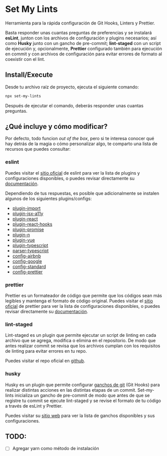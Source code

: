 
# Set My Lints

Herramienta para la rápida configuración de Git Hooks, Linters y Prettier.

Basta responder unas cuantas preguntas de preferencias y se instalará **esLint**, junton con los archivos de configuración y plugins necesarios; así como **Husky** junto con un gancho de pre-commit; **lint-staged** con un script de ejecución y, opcionalmente, **Prettier** configurado también para ejecución en commit y con archivos de configuración para evitar errores de formato al coexistir con el lint.

## Install/Execute

Desde tu archivo raíz de proyecto, ejecuta el siguiente comando:

```bash
npx set-my-lints
```

Después de ejecutar el comando, deberás responder unas cuantas preguntas.

## ¿Qué incluye y cómo modificar?

Por defecto, todo funcion _out of the box_, pero si te interesa conocer qué hay detrás de la magia o cómo personalizar algo, te comparto una lista de recursos que puedes consultar:

### eslint

Puedes visitar el [sitio oficial](https://eslint.org/) de eslint para ver la lista de plugins y configuraciones disponibles, o puedes revisar directamente su [documentación](https://eslint.org/docs/user-guide/configuring).

Dependiendo de tus respuestas, es posible que adicionalmente se instalen algunos de los siguientes plugins/configs:

- [plugin-import](https://github.com/import-js/eslint-plugin-import)
- [plugin-jsx-a11y](https://github.com/jsx-eslint/plugin-jsx-a11y)
- [plugin-react](https://github.com/jsx-eslint/plugin-react)
- [plugin-react-hooks](https://www.npmjs.com/package/plugin-react-hooks)
- [plugin-promise](https://github.com/xjamundx/plugin-promise)
- [plugin-n](https://github.com/weiran-zsd/eslint-plugin-node)
- [plugin-vue](https://github.com/vuejs/eslint-plugin-vue)
- [plugin-typescript](https://github.com/typescript-eslint/typescript-eslint)
- [parser-typescript](https://github.com/typescript-eslint/typescript-eslint/tree/d0239104f4dbffd2b5ecdb19e520c7d4b71962e0/packages/parser)
- [config-airbnb](https://github.com/airbnb/javascript)
- [config-google](https://github.com/google/eslint-config-google)
- [config-standard](https://github.com/standard/eslint-config-standard)
- [config-prettier](https://github.com/prettier/eslint-config-prettier)

### prettier

Prettier es un formateador de código que permite que los códigos sean más legibles y mantenga el formato de código original. Puedes visitar el [sitio oficial](https://prettier.io/) de prettier para ver la lista de configuraciones disponibles, o puedes revisar directamente su [documentación](https://prettier.io/docs/en/options.html).

### lint-staged

Lint-staged es un plugin que permite ejecutar un script de linting en cada archivo que se agrega, modifica o elimina en el repositorio. De modo que antes realizar commit se revisa que los archivos cumplan con los requisitos de linting para evitar errores en tu repo.

Puedes visitar el repo oficial en [github](https://github.com/okonet/lint-staged).

### husky

Husky es un plugin que permite configurar [ganchos de git](https://git-scm.com/book/en/v2/Customizing-Git-Git-Hooks#_git_hooks) (Git Hooks) para realizar distintas acciones en las distintas etapas de un commit. Set-my-lints inicializa un gancho de pre-commit de modo que antes de que se registre tu commit se ejecute lint-staged y se revise el formato de tu código a través de esLint y Prettier.

Puedes visitar su [sitio web](https://typicode.github.io/husky/#/) para ver la lista de ganchos disponibles y sus configuraciones.

## TODO:


- [ ] Agregar yarn como método de instalación

